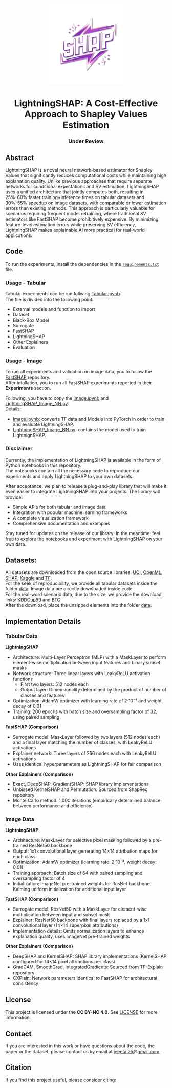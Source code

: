 <div align="center">
<p align="center">
  <img heith=250 width=250 src="images\ls.png">
</p>

# LightningSHAP: A Cost-Effective Approach to Shapley Values Estimation

### Under Review 
</div>

## Abstract

LightningSHAP is a novel neural network-based estimator for Shapley Values that significantly reduces computational costs while maintaining high explanation quality. Unlike previous approaches that require separate networks for conditional expectations and SV estimation, LightningSHAP uses a unified architecture that jointly computes both, resulting in 25%-60% faster training+inference times on tabular datasets and 30%-55% speedup on image datasets, with comparable or lower estimation errors than existing methods. This approach is particularly valuable for scenarios requiring frequent model retraining, where traditional SV estimators like FastSHAP become prohibitively expensive. By minimizing feature-level estimation errors while preserving SV efficiency, LightningSHAP makes explainable AI more practical for real-world applications.

## Code
To run the experiments, install the dependencies in the [`requirements.txt`](requirements.txt) file.<br />

### Usage - Tabular
Tabular experiments can be run follwing [Tabular.ipynb](Tabular.ipynb).<br />
The file is divided into the following point:
- External models and function to import
- Dataset
- Black-Box Model
- Surrogate
- FastSHAP
- LightningSHAP
- Other Explainers
- Evaluation


### Usage - Image
To run all experiments and validation on image data, you to follow the [FastSHAP](https://github.com/iclr1814/fastshap) repository.<br />
After intallation, you to run all FastSHAP experiments reported in their **Experiments** section.

Following, you have to copy the [Image.ipynb](Image.ipynb) and [LightningSHAP_Image_NN.py](LightningSHAP_Image_NN.py).<br />
Details:
 - [Image.ipynb](Image.ipynb): converts TF data and Models into PyTorch in order to train and evaluate LightningSHAP.
 - [LightningSHAP_Image_NN.py](LightningSHAP_Image_NN.py): contains the model used to train LightnignSHAP.


### Disclaimer
Currently, the implementation of LightningSHAP is available in the form of Python notebooks in this repository. <br />
The notebooks contain all the necessary code to reproduce our experiments and apply LightningSHAP to your own datasets.

After acceptance, we plan to release a plug-and-play library that will make it even easier to integrate LightningSHAP into your projects. The library will provide:

- Simple APIs for both tabular and image data
- Integration with popular machine learning frameworks
- A complete visualization framework
- Comprehensive documentation and examples

Stay tuned for updates on the release of our library. In the meantime, feel free to explore the notebooks and experiment with LightningSHAP on your own data.

## Datasets:
All datasets are downloaded from the open source libraries: [UCI](https://archive.ics.uci.edu/datasets), [OpenML](https://openml.org/search?type=data), [SHAP](https://shap.readthedocs.io/en/latest/api.html), [Kaggle](https://www.kaggle.com/datasets) and [TF](https://www.tensorflow.org/datasets).<br />
For the seek of reproducibility, we provide all tabular datasets inside the folder [data](data). Image data are directly downloaded inside code.<br />
For the real-word scenario data, due to the size, we provide the download links: [KDDCup99](https://kdd.ics.uci.edu/databases/kddcup99/kddcup99.html) and [BTC](https://www.kaggle.com/datasets/prasoonkottarathil/btcinusd). <br />
After the download, place the unzipped elements into the folder [data](data).

## Implementation Details

### Tabular Data

**LightningSHAP**
- Architecture: Multi-Layer Perceptron (MLP) with a MaskLayer to perform element-wise multiplication between input features and binary subset masks
- Network structure: Three linear layers with LeakyReLU activation functions
  - First two layers: 512 nodes each
  - Output layer: Dimensionality determined by the product of number of classes and features
- Optimization: AdamW optimizer with learning rate of 2·10⁻⁴ and weight decay of 0.01
- Training: 200 epochs with batch size and oversampling factor of 32, using paired sampling

**FastSHAP (Comparison)**
- Surrogate model: MaskLayer followed by two layers (512 nodes each) and a final layer matching the number of classes, with LeakyReLU activations
- Explainer network: Three layers of 256 nodes each with LeakyReLU activations
- Uses identical hyperparameters as LightningSHAP for fair comparison

**Other Explainers (Comparison)**
- Exact, DeepSHAP, GradientSHAP: SHAP library implementations
- Unbiased KernelSHAP and Permutation: Sourced from ShapReg repository
- Monte Carlo method: 1,000 iterations (empirically determined balance between performance and efficiency)

### Image Data

**LightningSHAP**
- Architecture: MaskLayer for selective pixel masking followed by a pre-trained ResNet50 backbone
- Output: 1x1 convolutional layer generating 14×14 attribution maps for each class
- Optimization: AdamW optimizer (learning rate: 2·10⁻⁴, weight decay: 0.01)
- Training approach: Batch size of 64 with paired sampling and oversampling factor of 4
- Initialization: ImageNet pre-trained weights for ResNet backbone, Kaiming uniform initialization for additional input layer

**FastSHAP (Comparison)**
- Surrogate model: ResNet50 with a MaskLayer for element-wise multiplication between input and subset mask
- Explainer: ResNet50 backbone with final layers replaced by a 1x1 convolutional layer (14×14 superpixel attributions)
- Implementation details: Omits normalization layers to enhance explanation quality, uses ImageNet pre-trained weights

**Other Explainers (Comparison)**
- DeepSHAP and KernelSHAP: SHAP library implementations (KernelSHAP configured for 14×14 pixel attributions per class)
- GradCAM, SmoothGrad, IntegratedGradients: Sourced from TF-Explain repository
- CXPlain: Network parameters identical to FastSHAP for architectural consistency

## License
This project is licensed under the **CC BY-NC 4.0**. See [LICENSE](LICENSE) for more information.

## Contact
If you are interested in this work or have questions about the code, the paper or the dataset, please contact us by email at ieeetai25@gmail.com.

## Citation

If you find this project useful, please consider citing:
```bibtex
```
